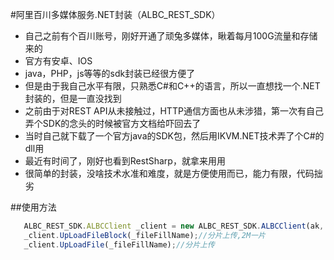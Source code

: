 #阿里百川多媒体服务.NET封装（ALBC_REST_SDK）

* 自己之前有个百川账号，刚好开通了顽兔多媒体，瞅着每月100G流量和存储来的
* 官方有安卓、IOS
* java，PHP，js等等的sdk封装已经很方便了
* 但是由于我自己水平有限，只熟悉C#和C++的语言，所以一直想找一个.NET封装的，但是一直没找到
* 之前由于对REST API从未接触过，HTTP通信方面也从未涉猎，第一次有自己弄个SDK的念头的时候被官方文档给吓回去了
* 当时自己就下载了一个官方java的SDK包，然后用IKVM.NET技术弄了个C#的dll用
* 最近有时间了，刚好也看到RestSharp，就拿来用用
* 很简单的封装，没啥技术水准和难度，就是方便使用而已，能力有限，代码拙劣


##使用方法

```javascript
   ALBC_REST_SDK.ALBCClient _client = new ALBC_REST_SDK.ALBCClient(ak, sk, namespace);
   _client.UpLoadFileBlock(_fileFillName);//分片上传,2M一片
   _client.UpLoadFile(_fileFillName);//分片上传
```
